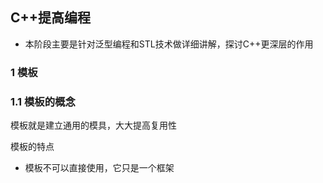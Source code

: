 ## C++提高编程

- 本阶段主要是针对泛型编程和STL技术做详细讲解，探讨C++更深层的作用

### 1 模板

### 1.1 模板的概念

模板就是建立通用的模具，大大提高复用性

模板的特点

- 模板不可以直接使用，它只是一个框架



